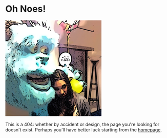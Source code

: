 # Oh Noes!

![Sad Woman](/img/oh-no-300x300.png "Such Sadness")

This is a 404: whether by accident or design, the page you're looking for
doesn't exist. Perhaps you'll have better luck starting from the <a href="/"
rel="index">homepage</a>.
